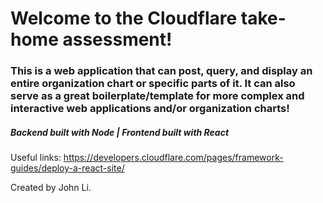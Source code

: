 # Welcome to the Cloudflare take-home assessment!

### This is a web application that can post, query, and display an entire organization chart or specific parts of it. It can also serve as a great boilerplate/template for more complex and interactive web applications and/or organization charts!

##### Backend built with Node | Frontend built with React

Useful links: https://developers.cloudflare.com/pages/framework-guides/deploy-a-react-site/ 

Created by John Li. 
